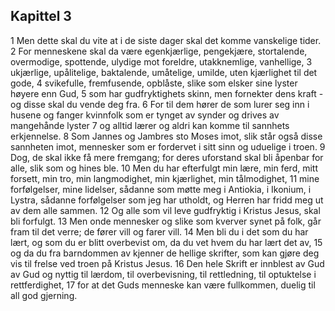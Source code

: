 ## Kapittel 3

1 Men dette skal du vite at i de siste dager skal det komme vanskelige tider.
2 For menneskene skal da være egenkjærlige, pengekjære, stortalende, overmodige, spottende, ulydige mot foreldre, utakknemlige, vanhellige,
3 ukjærlige, upålitelige, baktalende, umåtelige, umilde, uten kjærlighet til det gode,
4 svikefulle, fremfusende, opblåste, slike som elsker sine lyster høyere enn Gud,
5 som har gudfryktighets skinn, men fornekter dens kraft - og disse skal du vende deg fra.
6 For til dem hører de som lurer seg inn i husene og fanger kvinnfolk som er tynget av synder og drives av mangehånde lyster
7 og alltid lærer og aldri kan komme til sannhets erkjennelse.
8 Som Jannes og Jambres sto Moses imot, slik står også disse sannheten imot, mennesker som er fordervet i sitt sinn og uduelige i troen.
9 Dog, de skal ikke få mere fremgang; for deres uforstand skal bli åpenbar for alle, slik som og hines ble.
10 Men du har efterfulgt min lære, min ferd, mitt forsett, min tro, min langmodighet, min kjærlighet, min tålmodighet,
11 mine forfølgelser, mine lidelser, sådanne som møtte meg i Antiokia, i Ikonium, i Lystra, sådanne forfølgelser som jeg har utholdt, og Herren har fridd meg ut av dem alle sammen.
12 Og alle som vil leve gudfryktig i Kristus Jesus, skal bli forfulgt.
13 Men onde mennesker og slike som kverver synet på folk, går fram til det verre; de fører vill og farer vill.
14 Men bli du i det som du har lært, og som du er blitt overbevist om, da du vet hvem du har lært det av,
15 og da du fra barndommen av kjenner de hellige skrifter, som kan gjøre deg vis til frelse ved troen på Kristus Jesus.
16 Den hele Skrift er innblest av Gud av Gud og nyttig til lærdom, til overbevisning, til rettledning, til optuktelse i rettferdighet,
17 for at det Guds menneske kan være fullkommen, duelig til all god gjerning.
